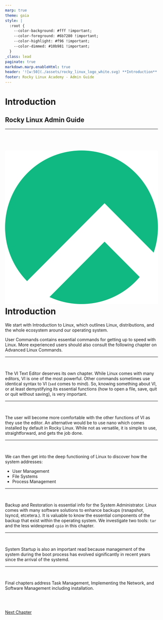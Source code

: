 ```yaml
---
marp: true
theme: gaia
style: |
  :root {
    --color-background: #fff !important;
    --color-foreground: #6b7280 !important;
    --color-highlight: #f96 !important;
    --color-dimmed: #10b981 !important;
  }
_class: lead
paginate: true
markdown.marp.enableHtml: true
header: '![w:50](./assets/rocky_linux_logo_white.svg) **Introduction**'
footer: Rocky Linux Academy - Admin Guide
---
```

<style>
header,footer
{
    color: #fff;
}
@import url('../../css/rocky-theme.css');
@import url('https://cdnjs.cloudflare.com/ajax/libs/font-awesome/6.3.0/css/all.min.css');
</style>

# Introduction
## Rocky Linux Admin Guide

---
<br/>

# ![right:20% w:50](./assets/rocky_linux_logo.svg) Introduction

We start with Introduction to Linux, which outlines Linux, distributions, and the whole ecosystem around our operating system.

User Commands contains essential commands for getting up to speed with Linux. More experienced users should also consult the following chapter on Advanced Linux Commands.

---
<br/>

The VI Text Editor deserves its own chapter. While Linux comes with many editors, VI is one of the most powerful. Other commands sometimes use identical syntax to VI (`sed` comes to mind). So, knowing something about VI, or at least demystifying its essential functions (how to open a file, save, quit or quit without saving), is very important.

---
<br/>


The user will become more comfortable with the other functions of VI as they use the editor. An alternative would be to use nano which comes installed by default in Rocky Linux. While not as versatile, it is simple to use, straightforward, and gets the job done.

---
<br/>


We can then get into the deep functioning of Linux to discover how the system addresses:

* User Management
* File Systems
* Process Management

---
<br/>


Backup and Restoration is essential info for the System Administrator. Linux comes with many software solutions to enhance backups (rsnapshot, lsyncd, etcetera.). It is valuable to know the essential components of the backup that exist within the operating system. We investigate two tools: `tar` and the less widespread `cpio` in this chapter.

---
<br/>

System Startup is also an important read because management of the system during the boot process has evolved significantly in recent years since the arrival of the systemd.

---
<br/>


Final chapters address Task Management, Implementing the Network, and Software Management including installation.

<br/>
<br/>

[Next Chapter](./01-presentation.html)